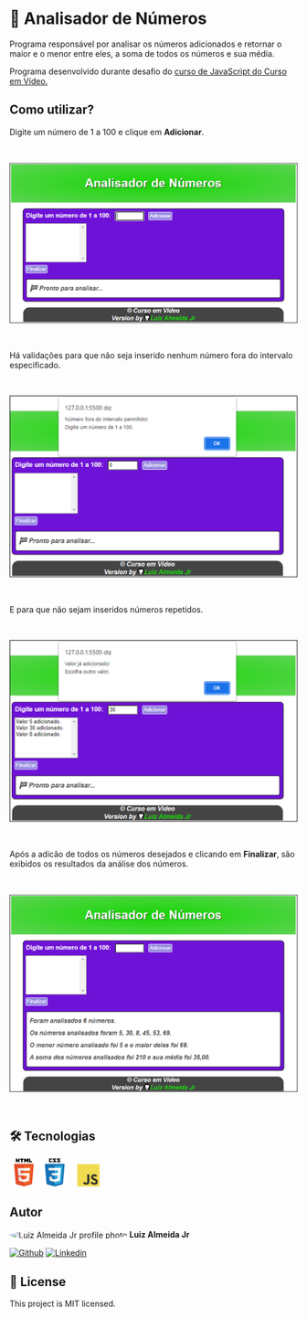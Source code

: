 # 🔢 Analisador de Números

Programa responsável por analisar os números adicionados e retornar o maior e o menor entre eles, a soma de todos os números e sua média.
<br>

Programa desenvolvido durante desafio do [curso de JavaScript do Curso em Vídeo.](https://www.youtube.com/watch?v=vEOEZ03ZyiE&list=PLHz_AreHm4dlsK3Nr9GVvXCbpQyHQl1o1&index=31)

##  Como utilizar?
Digite um número de 1 a 100 e clique em **Adicionar**.

<br>

![Tela do Analisador de Números](images/readme/principal.png)

<br>

Há validações para que não seja inserido nenhum número fora do intervalo especificado.

<br>

![Mensagem de alerta quando é adicionado número fora do intervalo de 1 a 100](images/readme/validacao1.png)

<br>

E para que não sejam inseridos números repetidos.

<br>

![Mensagem de alerta quando é adicionado número repetido](images/readme/validacao2.png)

<br>

Após a adicão de todos os números desejados e clicando em **Finalizar**, são exibidos os resultados da análise dos números.

<br>

![Resultados das análises dos números](images/readme/resultado.png)

<br>

## 🛠 Tecnologias
<img src="https://raw.githubusercontent.com/devicons/devicon/master/icons/html5/html5-original-wordmark.svg" alt="HTML5 Icon" width="50">
<img src="https://raw.githubusercontent.com/devicons/devicon/master/icons/css3/css3-original-wordmark.svg" alt="CSS3 Icon" width="50">
<img src="https://raw.githubusercontent.com/devicons/devicon/master/icons/javascript/javascript-original.svg" alt="JavaScript Icon" width="40" style="padding-left: 10px">

## Autor

<p><img align="center" src="https://avatars.githubusercontent.com/u/92612908?v=4" alt="Luiz Almeida Jr profile photo" width="40" style="border-radius: 50%">
<strong> Luiz Almeida Jr</strong></p>

[![Github](https://img.shields.io/badge/-Github-000?style=flat&logo=Github&logoColor=white)](https://github.com/LuizAlmeidaJr)
[![Linkedin](https://img.shields.io/badge/-LinkedIn-blue?style=flat&logo=Linkedin&logoColor=white)](https://www.linkedin.com/in/luiz-almeida-jr-643789224/)

## 📝 License
This project is MIT licensed.